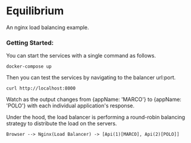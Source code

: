 # Equilibrium
An nginx load balancing example.

### Getting Started:
You can start the services with a single command as follows.

    docker-compose up

Then you can test the services by navigating to the balancer url:port.

    curl http://localhost:8000


Watch as the output changes from {appName: 'MARCO'} to {appName: 'POLO'} with each individual application's response.

Under the hood, the load balancer is performing a round-robin balancing strategy to distribute the load on the servers.

    Browser --> Nginx(Load Balancer) -> [Api(1)[MARCO], Api(2)[POLO]]